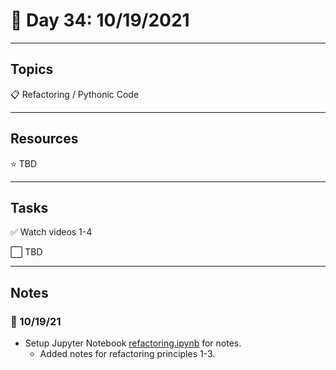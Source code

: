 # :calendar: Day 34: 10/19/2021

---

## Topics

:clipboard: Refactoring / Pythonic Code

---

## Resources

:star: TBD

---

## Tasks

:white_check_mark: Watch videos 1-4

:white_large_square: TBD

---

## Notes

### :notebook: 10/19/21

- Setup Jupyter Notebook [refactoring.ipynb](refactoring.ipynb) for notes.
    - Added notes for refactoring principles 1-3.
